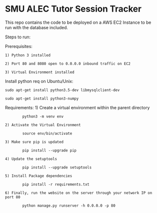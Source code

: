 # SMU ALEC Tutor Session Tracker

This repo contains the code to be deployed on a AWS EC2 Instance to be run with the database included.

Steps to run: 

Prerequisites:

	1) Python 3 installed

	2) Port 80 and 8080 open to 0.0.0.0 inbound traffic on EC2

	3) Virtual Environment installed

Install python req on Ubuntu/Unix:

	sudo apt-get install python3.5-dev libmysqlclient-dev

	sudo apt-get install python3-numpy

Requirements:
	1) Create a virtual environment within the parent directory
	
			python3 -m venv env

	2) Activate the Virtual Environment
	
			source env/bin/activate

	3) Make sure pip is updated
	
			pip install --upgrade pip

	4) Update the setuptools
	
			pip install --upgrade setuptools

	5) Install Package dependencies
	
			pip install -r requirements.txt

	6) Finally, run the website on the server through your network IP on port 80
	
			python manage.py runserver -h 0.0.0.0 -p 80


